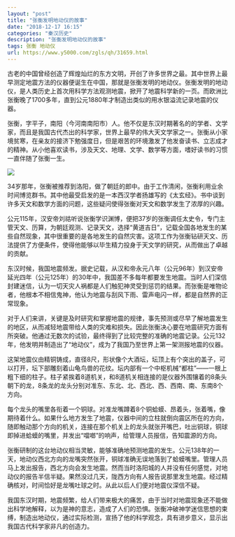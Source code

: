 ```yaml
---
layout: "post"
title: "张衡发明地动仪的故事"
date: "2018-12-17 16:15"
categories: "秦汉历史"
description: "张衡发明地动仪的故事"
tags: 张衡 地动仪
url: https://www.y5000.com/zgls/qh/31659.html
---
```






古老的中国曾经创造了辉煌灿烂的东方文明，开创了许多世界之最。其中世界上最早测定地震方法的仪器便诞生在中国，那就是张衡发明的地动仪。张衡发明的地动仪，是人类历史上首次用科学方法观测地震，掀开了地震科学新的一页。而欧洲比张衡晚了1700多年，直到公元1880年才制造出类似的用水银溢流记录地震的仪器。

张衡，字平子，南阳（今河南南阳市）人。他不仅是东汉时期著名的的学者、文学家，而且是我国古代杰出的科学家，世界上最早的伟大天文学家之一。张衡从小家境贫寒，在亲友的接济下勉强度日，但是艰苦的环境激发了他发奋读书、立志成才的精神。从小他喜欢读书，涉及天文、地理、文学、数学等方面，嗜好读书的习惯一直伴随了张衡一生。

![](https://img.y5000.com/uploads/allimg/180727/8-1PHF95302L6.jpg)

34岁那年，张衡被推荐到洛阳，做了朝廷的郎中。由于工作清闲，张衡利用业余时间博览群书。其中他最受启发的是一本西汉学者扬雄写的《太玄经》。书中谈到许多天文和数学方面的问题，这些疑问使得张衡对天文和数学发生了浓厚的兴趣。

公元115年，汉安帝刘祜听说张衡学识渊博，便把37岁的张衡调任太史令，专门主管天文、历算，为朝廷观测、记录天文，选择“黄道吉日”，记载全国各地发生的某些自然现象，其中很重要的是各地发生的自然灾害。这项工作为张衡钻研天文、历法提供了方便条件，使得他能够以毕生精力投身于天文学的研究，从而做出了卓越的贡献。

东汉时候，我国地震频发。据史记载，从汉和帝永元八年（公元96年）到汉安帝延光四年（公元125年）的30年中，我国差不多每年都要发生地震。当时人们深信封建迷信，认为一切天灾人祸都是人们触犯神灵受到惩罚的结果。而张衡是唯物论者，他根本不相信鬼神，他认为地震与刮风下雨、雷声电闪一样，都是自然界的正常现象。

对于人们来讲，关键是及时研究和掌握地震的规律，事先预测或尽早了解地震发生的地区，从而减轻地震带给人类的灾难和损失。因此张衡决心要在地震研究方面有所突破。他通过无数次的试验，最终得到了比较完整的准确的地震记录。公元132年，他发明并制造出了“地动仪”，成为了我国乃至世界上第一架测报地震的仪器。

这架地震仪由精铜铸成，直径8尺，形状像个大酒坛，坛顶上有个突出的盖子，可以打开，坛下部雕刻着山龟鸟兽的花纹。坛内部有一个中枢机械“都柱”——一根上粗下细的柱子。柱子紧挨着8道机关，和8道机关相连接的是仪器外围镶着的8条头朝下的龙，8条龙的龙头分别对准东、东北、北、西北、西、西南、南、东南8个方向。

每个龙头的嘴里各衔着一个铜球。对准龙嘴蹲着8个铜蛤蟆、昂着头，张着嘴，像期待着什么。如果什么地方发生了地震，仪器中间的立柱就倒向震区所在的方向，随即触动那个方向的机关，连接在那个机关上的龙头就张开嘴巴，吐出铜球，铜球即掉进蛤蟆的嘴里，并发出“噹啷”的响声，给管理人员报信，告知震源的方向。

张衡研制的这台地动仪相当灵敏，能够准确地预测地震的发生。公元138年的一天，地动仪西北方向的龙嘴突然张开，铜球准确无误地落到了蛤蟆嘴里。管理人员马上发出报告，西北方向会发生地震。然而当时洛阳城的人并没有任何感觉，对地动仪的报告半信半疑。果然没过几天，陇西方向有人报告说那里发生地震。经过精确核对，时间恰好是龙嘴吐球之时。从此以后人们便对地震仪深信不疑。

我国东汉时期，地震频繁，给人们带来极大的痛苦，由于当时对地震现象还不能做出科学地解释，以为是神的意志，造成了人们的恐惧。张衡冲破神学迷信思想的束缚，制造出地动仪，通过实际检测，宣扬了他的科学观念，具有进步意义，显示出我国古代科学家非凡的创造力。
